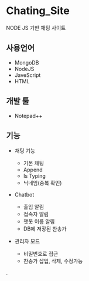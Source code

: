 # Chating_Site
NODE JS 기반 채팅 사이트

## 사용언어
- MongoDB
- NodeJS
- JaveScript
- HTML

## 개발 툴
- Notepad++

## 기능
- 채팅 기능
  - 기본 채팅
  - Append
  - Is Typing
  - 닉네임(중복 확인)

- Chatbot
  - 출입 알림
  - 접속자 알림
  - 챗봇 이름 알림
  - DB에 저장된 찬송가

- 관리자 모드
  - 비밀번호로 접근
  - 찬송가 삽입, 삭제, 수정가능

.
